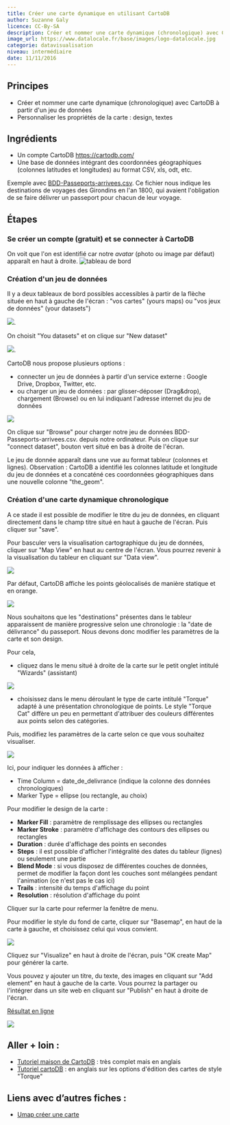 ```yaml
---
title: Créer une carte dynamique en utilisant CartoDB
author: Suzanne Galy
licence: CC-By-SA
description: Créer et nommer une carte dynamique (chronologique) avec CartoDB à partir d'un jeu de données.
image_url: https://www.datalocale.fr/base/images/logo-datalocale.jpg
categorie: datavisualisation
niveau: intermédiaire
date: 11/11/2016
---
```


## Principes
- Créer et nommer une carte dynamique (chronologique) avec CartoDB à partir d'un jeu de données
- Personnaliser les propriétés de la carte : design, textes

## Ingrédients
- Un compte CartoDB https://cartodb.com/
- Une base de données intégrant des coordonnées géographiques (colonnes latitudes et longitudes) au format CSV, xls, odt, etc.

Exemple avec [BDD-Passeports-arrivees.csv](https://github.com/infolab-cd33/datalunch/blob/master/img/Passeports/BDD-Passeports-arrivees.csv). Ce fichier nous indique les destinations de voyages des Girondins en l'an 1800, qui avaient l'obligation de se faire délivrer un passeport pour chacun de leur voyage.

## Étapes
### Se créer un compte (gratuit) et se connecter à CartoDB

On voit que l'on est identifié car notre *avatar* (photo ou image par défaut) apparaît en haut à droite.
![tableau de bord](https://raw.githubusercontent.com/infolab-cd33/datalunch/master/img/cartoDB/tableauBord.jpg)
### Création d'un jeu de données
Il y a deux tableaux de bord possibles accessibles à partir de la flèche située en haut à gauche de l'écran : "vos cartes" (yours maps) ou  "vos jeux de données" (your datasets")

![](https://raw.githubusercontent.com/infolab-cd33/datalunch/master/img/Passeports/cartoDB_dashboard.jpg).

On choisit "You datasets" et on clique sur "New dataset"

![](https://raw.githubusercontent.com/infolab-cd33/datalunch/master/img/Passeports/cartoDB_newdataset.jpg).

CartoDB nous propose plusieurs options :
- connecter un jeu de données à partir d'un service externe : Google Drive, Dropbox, Twitter, etc.
- ou charger un jeu de données : par glisser-déposer (Drag&drop), chargement (Browse) ou en lui indiquant l'adresse internet du jeu de données

![](https://raw.githubusercontent.com/infolab-cd33/datalunch/master/img/Passeports/cartoDB_browsedataset.jpg)

On clique sur "Browse" pour charger notre jeu de données BDD-Passeports-arrivees.csv. depuis notre ordinateur.
Puis on clique sur "connect dataset", bouton vert situé en bas à droite de l'écran.

Le jeu de donnée apparaît dans une vue au format tableur (colonnes et lignes).
Observation : CartoDB a identifié les colonnes latitude et longitude du jeu de données et a concaténé ces coordonnées géographiques dans une nouvelle colonne "the_geom".

### Création d'une carte dynamique chronologique
A ce stade il est possible de modifier le titre du jeu de données, en cliquant directement dans le champ titre situé en haut à gauche de l'écran. Puis cliquer sur "save".

Pour basculer vers la visualisation cartographique du jeu de données, cliquer sur "Map View" en haut au centre de l'écran. Vous pourrez revenir à la visualisation du tableur en cliquant sur "Data view".

![](https://raw.githubusercontent.com/infolab-cd33/datalunch/master/img/Passeports/cartoDB_dataview.jpg)

Par défaut, CartoDB affiche les points géolocalisés de manière statique et en orange.

![](https://raw.githubusercontent.com/infolab-cd33/datalunch/master/img/Passeports/cartoDB_cartepardefaut.jpg)

Nous souhaitons que les "destinations" présentes dans le tableur apparaissent de manière progressive selon une chronologie : la "date de délivrance" du passeport. Nous devons donc modifier les paramètres de la carte et son design.

Pour cela,
- cliquez dans le menu situé à droite de la carte sur le petit onglet intitulé "Wizards" (assistant)

![](https://raw.githubusercontent.com/infolab-cd33/datalunch/master/img/Passeports/cartoDB_wizards.jpg)

- choisissez dans le menu déroulant le type de carte intitulé "Torque" adapté à une présentation chronologique de points. Le style "Torque Cat" diffère un peu en permettant d'attribuer des couleurs différentes aux points selon des catégories.

Puis, modifiez les paramètres de la carte selon ce que vous souhaitez visualiser.

![](https://raw.githubusercontent.com/infolab-cd33/datalunch/master/img/Passeports/cartoDB_parametres.jpg)

Ici, pour indiquer les données à afficher :
- Time Column = date_de_delivrance (indique la colonne des données chronologiques)
- Marker Type = ellipse (ou rectangle, au choix)

Pour modifier le design de la carte :
- **Marker Fill** : paramètre de remplissage des ellipses ou rectangles
- **Marker Stroke** : paramètre d'affichage des contours des ellipses ou rectangles
- **Duration** : durée d'affichage des points en secondes
- **Steps** : il est possible d'afficher l'intégralité des dates du tableur (lignes) ou seulement une partie
- **Blend Mode** : si vous disposez de différentes couches de données, permet de modifier la façon dont les couches sont mélangées pendant l'animation (ce n'est pas le cas ici)
- **Trails** : intensité du temps d'affichage du point
- **Resolution** : résolution d'affichage du point

Cliquer sur la carte pour refermer la fenêtre de menu.

Pour modifier le style du fond de carte, cliquer sur "Basemap", en haut de la carte à gauche, et choisissez celui qui vous convient.

![](https://raw.githubusercontent.com/infolab-cd33/datalunch/master/img/Passeports/cartoDB_basemap.jpg)

Cliquez sur "Visualize" en haut à droite de l'écran, puis "OK create Map" pour générer la carte.

Vous pouvez y ajouter un titre, du texte, des images en cliquant sur "Add element" en haut à gauche de la carte.
Vous pourrez la partager ou l'intégrer dans un site web en cliquant sur "Publish" en haut à droite de l'écran.

[Résultat en ligne](http://bit.ly/1VM7ODy)

![](https://raw.githubusercontent.com/infolab-cd33/datalunch/master/img/Passeports/cartoDB_resultat.jpg)


## Aller + loin :
- [Tutoriel maison de CartoDB](https://docs.cartodb.com/cartodb-editor/) : très complet mais en anglais
- [Tutoriel cartoDB](https://docs.cartodb.com/cartodb-editor/maps/#torque) : en anglais sur les options d'édition des cartes de style "Torque"

## Liens avec d’autres fiches :
- [Umap créer une carte](./#fiches/umap_creer_une_carte.md)
